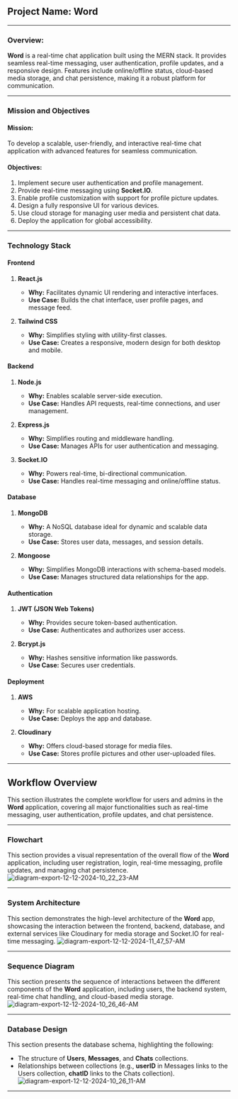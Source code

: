 ## **Project Name: Word**

---

### **Overview:**
**Word** is a real-time chat application built using the MERN stack. It provides seamless real-time messaging, user authentication, profile updates, and a responsive design. Features include online/offline status, cloud-based media storage, and chat persistence, making it a robust platform for communication.

---

### **Mission and Objectives**

#### **Mission:**
To develop a scalable, user-friendly, and interactive real-time chat application with advanced features for seamless communication.

#### **Objectives:**
1. Implement secure user authentication and profile management.
2. Provide real-time messaging using **Socket.IO**.
3. Enable profile customization with support for profile picture updates.
4. Design a fully responsive UI for various devices.
5. Use cloud storage for managing user media and persistent chat data.
6. Deploy the application for global accessibility.

---

### **Technology Stack**

#### **Frontend**
1. **React.js**
   - **Why:** Facilitates dynamic UI rendering and interactive interfaces.
   - **Use Case:** Builds the chat interface, user profile pages, and message feed.

2. **Tailwind CSS**
   - **Why:** Simplifies styling with utility-first classes.
   - **Use Case:** Creates a responsive, modern design for both desktop and mobile.

#### **Backend**
1. **Node.js**
   - **Why:** Enables scalable server-side execution.
   - **Use Case:** Handles API requests, real-time connections, and user management.

2. **Express.js**
   - **Why:** Simplifies routing and middleware handling.
   - **Use Case:** Manages APIs for user authentication and messaging.

3. **Socket.IO**
   - **Why:** Powers real-time, bi-directional communication.
   - **Use Case:** Handles real-time messaging and online/offline status.

#### **Database**
1. **MongoDB**
   - **Why:** A NoSQL database ideal for dynamic and scalable data storage.
   - **Use Case:** Stores user data, messages, and session details.

2. **Mongoose**
   - **Why:** Simplifies MongoDB interactions with schema-based models.
   - **Use Case:** Manages structured data relationships for the app.

#### **Authentication**
1. **JWT (JSON Web Tokens)**
   - **Why:** Provides secure token-based authentication.
   - **Use Case:** Authenticates and authorizes user access.

2. **Bcrypt.js**
   - **Why:** Hashes sensitive information like passwords.
   - **Use Case:** Secures user credentials.

#### **Deployment**
1. **AWS**
   - **Why:** For scalable application hosting.
   - **Use Case:** Deploys the app and database.

2. **Cloudinary**
   - **Why:** Offers cloud-based storage for media files.
   - **Use Case:** Stores profile pictures and other user-uploaded files.

---

## **Workflow Overview**
This section illustrates the complete workflow for users and admins in the **Word** application, covering all major functionalities such as real-time messaging, user authentication, profile updates, and chat persistence.

---

### **Flowchart**
This section provides a visual representation of the overall flow of the **Word** application, including user registration, login, real-time messaging, profile updates, and managing chat persistence.
![diagram-export-12-12-2024-10_22_23-AM](https://github.com/user-attachments/assets/835194ab-c1bd-4788-a59b-395ece914e5e)


---

### **System Architecture**
This section demonstrates the high-level architecture of the **Word** app, showcasing the interaction between the frontend, backend, database, and external services like Cloudinary for media storage and Socket.IO for real-time messaging.
![diagram-export-12-12-2024-11_47_57-AM](https://github.com/user-attachments/assets/f83ee835-69c9-4c57-b28d-8992d714a7f6)


---

### **Sequence Diagram**
This section presents the sequence of interactions between the different components of the **Word** application, including users, the backend system, real-time chat handling, and cloud-based media storage.
![diagram-export-12-12-2024-10_26_46-AM](https://github.com/user-attachments/assets/f46125ee-8699-4f59-bafa-c4e2a384e6d4)


---

### **Database Design**
This section presents the database schema, highlighting the following:
- The structure of **Users**, **Messages**, and **Chats** collections.
- Relationships between collections (e.g., **userID** in Messages links to the Users collection, **chatID** links to the Chats collection).
![diagram-export-12-12-2024-10_26_11-AM](https://github.com/user-attachments/assets/a37c5676-1cea-46ac-9728-7aa5e506c6d7)


---